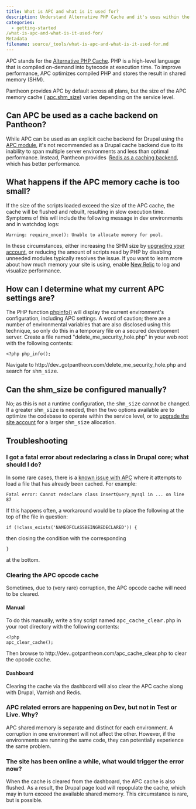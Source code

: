 ```yaml
---
title: What is APC and what is it used for?
description: Understand Alternative PHP Cache and it's uses within the Pantheon workflow. 
categories:
  - getting-started
/what-is-apc-and-what-is-it-used-for/
Metadata
filename: source/_tools/what-is-apc-and-what-is-it-used-for.md
---
```


APC stands for the [Alternative PHP Cache](http://php.net/manual/en/book.apc.php "Alternative PHP Cache manual on php.net"). PHP is a high-level language that is compiled on-demand into bytecode at execution time. To improve performance, APC optimizes compiled PHP and stores the result in shared memory (SHM).

Pantheon provides APC by default across all plans, but the size of the APC memory cache ( [apc.shm\_size](http://www.php.net/manual/en/apc.configuration.php#ini.apc.shm-size "apc.shm\_size reference")) varies depending on the service level.

## Can APC be used as a cache backend on Pantheon?

While APC can be used as an explicit cache backend for Drupal using the [APC module](http://drupal.org/project/apc "APC project page on drupal.org"), it's not recommended as a Drupal cache backend due to its inability to span multiple server environments and less than optimal performance. Instead, Pantheon provides  [Redis as a caching backend](/documentation/howto/redis-as-a-caching-backend/ "Redis as a caching backend
"), which has better performance.

## What happens if the APC memory cache is too small?

If the size of the scripts loaded exceed the size of the APC cache, the cache will be flushed and rebuilt, resulting in slow execution time. Symptoms of this will include the following message in dev environments and in watchdog logs:

    Warning: require_once(): Unable to allocate memory for pool.

In these circumstances, either increasing the SHM size by [upgrading your account](https://www.getpantheon.com/pricing "Pantheon Pricing"), or reducing the amount of scripts read by PHP by disabling unneeded modules typically resolves the issue. If you want to learn more about how much memory your site is using, enable [New Relic](/documentation/howto/new-relic-performance-analysis-on-pantheon/-enabling-new-relic "Enabling New Relic") to log and visualize performance.

## How can I determine what my current APC settings are?

The PHP function [phpinfo()](http://php.net/manual/en/function.phpinfo.php "phpinfo() manual on php.net") will display the current environment's configuration, including APC settings. A word of caution; there are a number of environmental variables that are also disclosed using this technique, so only do this in a temporary file on a secured development server. Create a file named "delete\_me\_security\_hole.php" in your web root with the following contents:

    <?php php_info();

Navigate to http://dev.<yoursite>.gotpantheon.com/delete_me_security_hole.php and search for <tt>shm_size</tt>.</yoursite>

## Can the shm\_size be configured manually?

No; as this is not a runtime configuration, the <tt>shm_size</tt> cannot be changed. If a greater <tt>shm_size</tt> is needed, then the two options available are to optimize the codebase to operate within the service level, or to [upgrade the site account](https://www.getpantheon.com/pricing "Pantheon Pricing") for a larger <tt>shm_size</tt> allocation.

## Troubleshooting

### I got a fatal error about redeclaring a class in Drupal core; what should I do?

In some rare cases, there is a [known issue with APC](http://drupal.org/node/838744 "Opcode (APC) and drupal autoloader") where it attempts to load a file that has already been cached. For example:

    Fatal error: Cannot redeclare class InsertQuery_mysql in ... on line 87

If this happens often, a workaround would be to place the following at the top of the file in question:

    if (!class_exists('NAMEOFCLASSBEINGREDECLARED')) {

then closing the condition with the corresponding

    }

at the bottom.

### Clearing the APC opcode cache

Sometimes, due to (very rare) corruption, the APC opcode cache will need to be cleared.

#### Manual

To do this manually, write a tiny script named <tt>apc_cache_clear.php</tt> in your root directory with the following contents:

    <?php
    apc_clear_cache();

Then browse to http://dev.<NAMEOFSITE><yoursite>.gotpantheon.com/apc_cache_clear.php to clear the opcode cache.</yoursite>

#### Dashboard

Clearing the cache via the dashboard will also clear the APC cache along with Drupal, Varnish and Redis.

### APC related errors are happening on Dev, but not in Test or Live. Why?

APC shared memory is separate and distinct for each environment. A corruption in one environment will not affect the other. However, if the environments are running the same code, they can potentially experience the same problem.

### The site has been online a while, what would trigger the error now?

When the cache is cleared from the dashboard, the APC cache is also flushed. As a result, the Drupal page load will repopulate the cache, which may in turn exceed the available shared memory. This circumstance is rare, but is possible.
